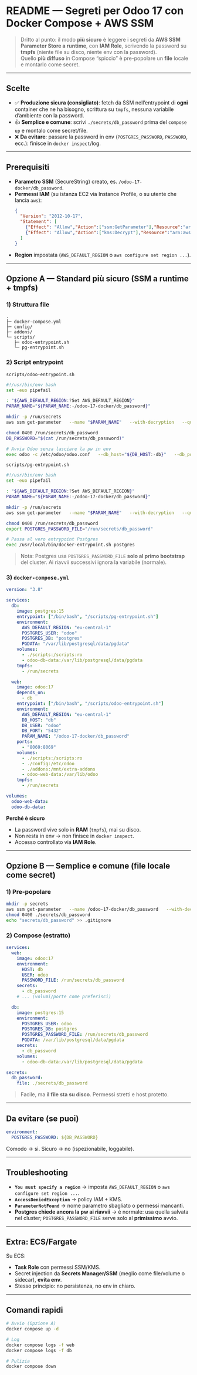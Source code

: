 # README — Segreti per Odoo 17 con Docker Compose + AWS SSM

> Dritto al punto: il modo **più sicuro** è leggere i segreti da **AWS SSM Parameter Store a runtime**, con **IAM Role**, scrivendo la password su **tmpfs** (niente file su disco, niente env con la password).  
> Quello **più diffuso** in Compose “spiccio” è pre-popolare un **file** locale e montarlo come secret.

---

## Scelte

- ✅ **Produzione sicura (consigliato)**: fetch da SSM nell’entrypoint di **ogni** container che ne ha bisogno, scrittura su `tmpfs`, nessuna variabile d’ambiente con la password.
- 👍 **Semplice e comune**: scrivi `./secrets/db_password` prima del `compose up` e montalo come secret/file.
- ❌ **Da evitare**: passare la password in env (`POSTGRES_PASSWORD`, `PASSWORD`, ecc.): finisce in `docker inspect`/log.

---

## Prerequisiti

- **Parametro SSM** (SecureString) creato, es. `/odoo-17-docker/db_password`.
- **Permessi IAM** (su istanza EC2 via Instance Profile, o su utente che lancia `aws`):
  ```json
  {
    "Version": "2012-10-17",
    "Statement": [
      {"Effect": "Allow","Action":["ssm:GetParameter"],"Resource":"arn:aws:ssm:<REGION>:<ACCOUNT_ID>:parameter/odoo-17-docker/db_password"},
      {"Effect": "Allow","Action":["kms:Decrypt"],"Resource":"arn:aws:kms:<REGION>:<ACCOUNT_ID>:key/<KMS_KEY_ID>"}
    ]
  }
  ```
- **Region** impostata (`AWS_DEFAULT_REGION` o `aws configure set region ...`).

---

## Opzione A — **Standard più sicuro** (SSM a runtime + tmpfs)

### 1) Struttura file
```
.
├─ docker-compose.yml
├─ config/
├─ addons/
└─ scripts/
   ├─ odoo-entrypoint.sh
   └─ pg-entrypoint.sh
```

### 2) Script entrypoint

`scripts/odoo-entrypoint.sh`
```bash
#!/usr/bin/env bash
set -euo pipefail

: "${AWS_DEFAULT_REGION:?Set AWS_DEFAULT_REGION}"
PARAM_NAME="${PARAM_NAME:-/odoo-17-docker/db_password}"

mkdir -p /run/secrets
aws ssm get-parameter   --name "$PARAM_NAME"   --with-decryption   --query 'Parameter.Value'   --output text > /run/secrets/db_password

chmod 0400 /run/secrets/db_password
DB_PASSWORD="$(cat /run/secrets/db_password)"

# Avvia Odoo senza lasciare la pw in env
exec odoo -c /etc/odoo/odoo.conf   --db_host="${DB_HOST:-db}"   --db_port="${DB_PORT:-5432}"   --db_user="${DB_USER:-odoo}"   --db_password="${DB_PASSWORD}"
```

`scripts/pg-entrypoint.sh`
```bash
#!/usr/bin/env bash
set -euo pipefail

: "${AWS_DEFAULT_REGION:?Set AWS_DEFAULT_REGION}"
PARAM_NAME="${PARAM_NAME:-/odoo-17-docker/db_password}"

mkdir -p /run/secrets
aws ssm get-parameter   --name "$PARAM_NAME"   --with-decryption   --query 'Parameter.Value'   --output text > /run/secrets/db_password

chmod 0400 /run/secrets/db_password
export POSTGRES_PASSWORD_FILE="/run/secrets/db_password"

# Passa al vero entrypoint Postgres
exec /usr/local/bin/docker-entrypoint.sh postgres
```

> Nota: Postgres usa `POSTGRES_PASSWORD_FILE` **solo al primo bootstrap** del cluster. Ai riavvii successivi ignora la variabile (normale).

### 3) `docker-compose.yml`
```yaml
version: "3.8"

services:
  db:
    image: postgres:15
    entrypoint: ["/bin/bash", "/scripts/pg-entrypoint.sh"]
    environment:
      AWS_DEFAULT_REGION: "eu-central-1"
      POSTGRES_USER: "odoo"
      POSTGRES_DB: "postgres"
      PGDATA: "/var/lib/postgresql/data/pgdata"
    volumes:
      - ./scripts:/scripts:ro
      - odoo-db-data:/var/lib/postgresql/data/pgdata
    tmpfs:
      - /run/secrets

  web:
    image: odoo:17
    depends_on:
      - db
    entrypoint: ["/bin/bash", "/scripts/odoo-entrypoint.sh"]
    environment:
      AWS_DEFAULT_REGION: "eu-central-1"
      DB_HOST: "db"
      DB_USER: "odoo"
      DB_PORT: "5432"
      PARAM_NAME: "/odoo-17-docker/db_password"
    ports:
      - "8069:8069"
    volumes:
      - ./scripts:/scripts:ro
      - ./config:/etc/odoo
      - ./addons:/mnt/extra-addons
      - odoo-web-data:/var/lib/odoo
    tmpfs:
      - /run/secrets

volumes:
  odoo-web-data:
  odoo-db-data:
```

**Perché è sicuro**
- La password vive solo in **RAM** (`tmpfs`), mai su disco.
- Non resta in env → non finisce in `docker inspect`.
- Accesso controllato via **IAM Role**.

---

## Opzione B — **Semplice e comune** (file locale come secret)

### 1) Pre-popolare
```bash
mkdir -p secrets
aws ssm get-parameter   --name /odoo-17-docker/db_password   --with-decryption   --query "Parameter.Value"   --output text > ./secrets/db_password
chmod 0400 ./secrets/db_password
echo "secrets/db_password" >> .gitignore
```

### 2) Compose (estratto)
```yaml
services:
  web:
    image: odoo:17
    environment:
      HOST: db
      USER: odoo
      PASSWORD_FILE: /run/secrets/db_password
    secrets:
      - db_password
    # ... (volumi/porte come preferisci)

  db:
    image: postgres:15
    environment:
      POSTGRES_USER: odoo
      POSTGRES_DB: postgres
      POSTGRES_PASSWORD_FILE: /run/secrets/db_password
      PGDATA: /var/lib/postgresql/data/pgdata
    secrets:
      - db_password
    volumes:
      - odoo-db-data:/var/lib/postgresql/data/pgdata

secrets:
  db_password:
    file: ./secrets/db_password
```

> Facile, ma **il file sta su disco**. Permessi stretti e host protetto.

---

## Da evitare (se puoi)

```yaml
environment:
  POSTGRES_PASSWORD: ${DB_PASSWORD}
```

Comodo → sì. Sicuro → no (ispezionabile, loggabile).

---

## Troubleshooting

- **`You must specify a region`** → imposta `AWS_DEFAULT_REGION` o `aws configure set region ...`.
- **`AccessDeniedException`** → policy IAM + KMS.
- **`ParameterNotFound`** → nome parametro sbagliato o permessi mancanti.
- **Postgres chiede ancora la pw ai riavvii** → è normale: usa quella salvata nel cluster; `POSTGRES_PASSWORD_FILE` serve solo al **primissimo** avvio.

---

## Extra: ECS/Fargate

Su ECS:
- **Task Role** con permessi SSM/KMS.
- Secret injection da **Secrets Manager/SSM** (meglio come file/volume o sidecar), **evita env**.
- Stesso principio: no persistenza, no env in chiaro.

---

## Comandi rapidi

```bash
# Avvio (Opzione A)
docker compose up -d

# Log
docker compose logs -f web
docker compose logs -f db

# Pulizia
docker compose down
```
